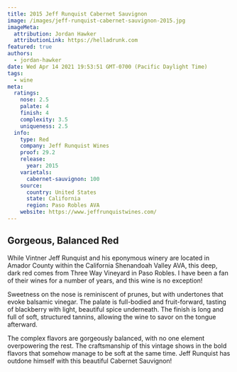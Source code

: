 ```yaml
---
title: 2015 Jeff Runquist Cabernet Sauvignon
image: /images/jeff-runquist-cabernet-sauvignon-2015.jpg
imageMeta:
  attribution: Jordan Hawker
  attributionLink: https://helladrunk.com
featured: true
authors:
  - jordan-hawker
date: Wed Apr 14 2021 19:53:51 GMT-0700 (Pacific Daylight Time)
tags:
  - wine
meta:
  ratings:
    nose: 2.5
    palate: 4
    finish: 4
    complexity: 3.5 
    uniqueness: 2.5
  info:
    type: Red
    company: Jeff Runquist Wines
    proof: 29.2
    release:
      year: 2015
    varietals:
      cabernet-sauvignon: 100
    source:
      country: United States
      state: California
      region: Paso Robles AVA
    website: https://www.jeffrunquistwines.com/
---
```


## Gorgeous, Balanced Red

While Vintner Jeff Runquist and his eponymous winery are located in Amador County within the 
California Shenandoah Valley AVA, this deep, dark red comes from Three Way Vineyard in Paso 
Robles. I have been a fan of their wines for a number of years, and this wine is no exception!

Sweetness on the nose is reminiscent of prunes, but with undertones that evoke balsamic vinegar. 
The palate is full-bodied and fruit-forward, tasting of blackberry with light, beautiful spice 
underneath. The finish is long and full of soft, structured tannins, allowing the wine to savor 
on the tongue afterward.

The complex flavors are gorgeously balanced, with no one element overpowering the rest. The 
craftsmanship of this vintage shows in the bold flavors that somehow manage to be soft at the 
same time. Jeff Runquist has outdone himself with this beautiful Cabernet Sauvignon!

